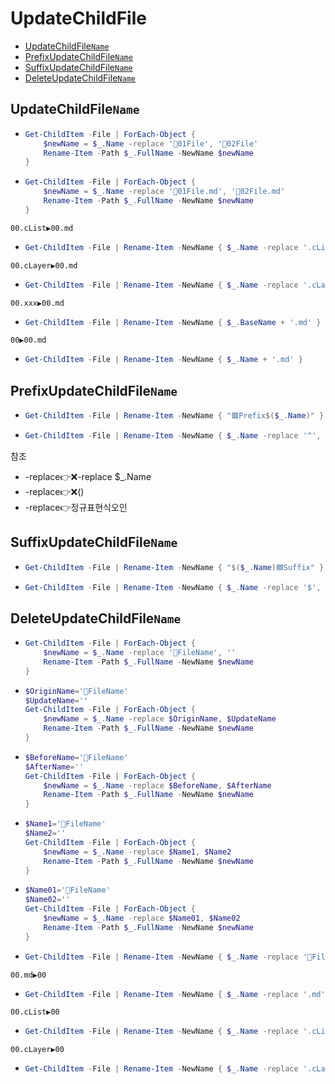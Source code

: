# UpdateChildFile
- [UpdateChildFile`Name`](#updateChildfilename)
- [PrefixUpdateChildFile`Name`](#prefixupdateChildfilename)
- [SuffixUpdateChildFile`Name`](#suffixupdateChildfilename)
- [DeleteUpdateChildFile`Name`](#deleteupdateChildfilename)


## UpdateChildFile`Name`
- ```ps1
  Get-ChildItem -File | ForEach-Object {
      $newName = $_.Name -replace '📄01File', '📄02File'
      Rename-Item -Path $_.FullName -NewName $newName
  }
  ```
- ```ps1
  Get-ChildItem -File | ForEach-Object {
      $newName = $_.Name -replace '📄01File.md', '📄02File.md'
      Rename-Item -Path $_.FullName -NewName $newName
  }
  ```

```
00.cList▶️00.md
```
- ```ps1  
  Get-ChildItem -File | Rename-Item -NewName { $_.Name -replace '.cList', '.md' }
  ```

```
00.cLayer▶️00.md
```
- ```ps1  
  Get-ChildItem -File | Rename-Item -NewName { $_.Name -replace '.cLayer', '.md' }
  ```

```
00.xxx▶️00.md
```
- ```ps1
  Get-ChildItem -File | Rename-Item -NewName { $_.BaseName + '.md' }
  ```

```
00▶️00.md
```
- ```ps1
  Get-ChildItem -File | Rename-Item -NewName { $_.Name + '.md' }
  ```


## PrefixUpdateChildFile`Name`
- ```ps1  
  Get-ChildItem -File | Rename-Item -NewName { "🟥Prefix$($_.Name)" }
  ```
- ```ps1  
  Get-ChildItem -File | Rename-Item -NewName { $_.Name -replace '^', "🟥Prefix" }
  ```

참조
- -replace👉❌-replace $_.Name
- -replace👉❌()
- -replace👉정규표현식오인


## SuffixUpdateChildFile`Name`
- ```ps1  
  Get-ChildItem -File | Rename-Item -NewName { "$($_.Name)🟦Suffix" }
  ```
- ```ps1  
  Get-ChildItem -File | Rename-Item -NewName { $_.Name -replace '$', "🟦Suffix" }
  ```


## DeleteUpdateChildFile`Name`
- ```ps1
  Get-ChildItem -File | ForEach-Object {
      $newName = $_.Name -replace '📌FileName', ''
      Rename-Item -Path $_.FullName -NewName $newName
  }
  ```
- ```ps1
  $OriginName='📌FileName'
  $UpdateName=''
  Get-ChildItem -File | ForEach-Object {
      $newName = $_.Name -replace $OriginName, $UpdateName
      Rename-Item -Path $_.FullName -NewName $newName
  }

  ```
- ```ps1
  $BeforeName='📌FileName'
  $AfterName=''
  Get-ChildItem -File | ForEach-Object {
      $newName = $_.Name -replace $BeforeName, $AfterName
      Rename-Item -Path $_.FullName -NewName $newName
  }
  ```
- ```ps1
  $Name1='📌FileName'
  $Name2=''
  Get-ChildItem -File | ForEach-Object {
      $newName = $_.Name -replace $Name1, $Name2
      Rename-Item -Path $_.FullName -NewName $newName
  }
  ```
- ```ps1
  $Name01='📌FileName'
  $Name02=''
  Get-ChildItem -File | ForEach-Object {
      $newName = $_.Name -replace $Name01, $Name02
      Rename-Item -Path $_.FullName -NewName $newName
  }

  ```
- ```ps1
  Get-ChildItem -File | Rename-Item -NewName { $_.Name -replace '📌FileName', '' }
  ```


```
00.md▶️00  
```
- ```ps1
  Get-ChildItem -File | Rename-Item -NewName { $_.Name -replace '.md', '' }
  ```

```
00.cList▶️00  
```
- ```ps1
  Get-ChildItem -File | Rename-Item -NewName { $_.Name -replace '.cList', '' }
  ```

```
00.cLayer▶️00
```
- ```ps1
  Get-ChildItem -File | Rename-Item -NewName { $_.Name -replace '.cLayer', '' }
  ```

